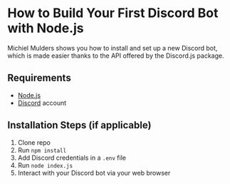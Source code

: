 # How to Build Your First Discord Bot with Node.js

Michiel Mulders shows you how to install and set up a new Discord bot, which is made easier thanks to the API offered by the Discord.js package.

## Requirements

- [Node.js](http://nodejs.org/)
- [Discord](https://discordapp.com/) account

## Installation Steps (if applicable)

1. Clone repo
2. Run `npm install`
3. Add Discord credentials in a `.env` file
3. Run `node index.js`
4. Interact with your Discord bot via your web browser
